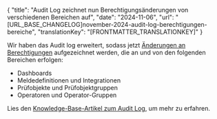 {
  "title": "Audit Log zeichnet nun Berechtigungsänderungen von verschiedenen Bereichen auf",
  "date": "2024-11-06",
  "url": "[URL_BASE_CHANGELOG]november-2024-audit-log-berechtigungen-bereiche",
  "translationKey": "[FRONTMATTER_TRANSLATIONKEY]"
}

Wir haben das Audit log erweitert, sodass jetzt [Änderungen an Berechtigungen]([LINK_URL_1]) aufgezeichnet werden, die an und von den folgenden Bereichen erfolgen:

- Dashboards
- Meldedefinitionen und Integrationen
- Prüfobjekte und Prüfobjektgruppen
- Operatoren und Operator-Gruppen

Lies den [Knowledge-Base-Artikel zum Audit Log]([LINK_URL_2]), um mehr zu erfahren.